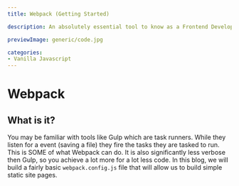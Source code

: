 ```yaml
---
title: Webpack (Getting Started)

description: An absolutely essential tool to know as a Frontend Developer. Automates the boring tasks so you are building your project from the get go.

previewImage: generic/code.jpg

categories:
- Vanilla Javascript
---
```


# Webpack

## What is it?

You may be familiar with tools like Gulp which are task runners. While they listen for a event (saving a file) they fire the tasks they are tasked to run. This is SOME of what Webpack can do. It is also significantly less verbose then Gulp, so you achieve a lot more for a lot less code. In this blog, we will build a fairly basic `webpack.config.js` file that will allow us to build simple static site pages.

